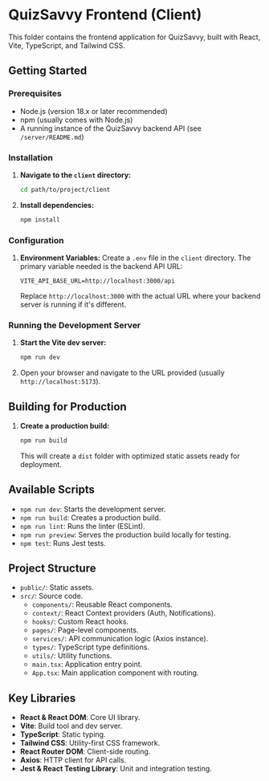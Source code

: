 # QuizSavvy Frontend (Client)

This folder contains the frontend application for QuizSavvy, built with React, Vite, TypeScript, and Tailwind CSS.

## Getting Started

### Prerequisites

- Node.js (version 18.x or later recommended)
- npm (usually comes with Node.js)
- A running instance of the QuizSavvy backend API (see `/server/README.md`)

### Installation

1.  **Navigate to the `client` directory:**
    ```bash
    cd path/to/project/client
    ```
2.  **Install dependencies:**
    ```bash
    npm install
    ```

### Configuration

1.  **Environment Variables:**
    Create a `.env` file in the `client` directory.
    The primary variable needed is the backend API URL:
    ```dotenv
    VITE_API_BASE_URL=http://localhost:3000/api
    ```
    Replace `http://localhost:3000` with the actual URL where your backend server is running if it's different.

### Running the Development Server

1.  **Start the Vite dev server:**
    ```bash
    npm run dev
    ```
2.  Open your browser and navigate to the URL provided (usually `http://localhost:5173`).

## Building for Production

1.  **Create a production build:**
    ```bash
    npm run build
    ```
    This will create a `dist` folder with optimized static assets ready for deployment.

## Available Scripts

- `npm run dev`: Starts the development server.
- `npm run build`: Creates a production build.
- `npm run lint`: Runs the linter (ESLint).
- `npm run preview`: Serves the production build locally for testing.
- `npm test`: Runs Jest tests.

## Project Structure

- `public/`: Static assets.
- `src/`: Source code.
  - `components/`: Reusable React components.
  - `context/`: React Context providers (Auth, Notifications).
  - `hooks/`: Custom React hooks.
  - `pages/`: Page-level components.
  - `services/`: API communication logic (Axios instance).
  - `types/`: TypeScript type definitions.
  - `utils/`: Utility functions.
  - `main.tsx`: Application entry point.
  - `App.tsx`: Main application component with routing.

## Key Libraries

- **React & React DOM**: Core UI library.
- **Vite**: Build tool and dev server.
- **TypeScript**: Static typing.
- **Tailwind CSS**: Utility-first CSS framework.
- **React Router DOM**: Client-side routing.
- **Axios**: HTTP client for API calls.
- **Jest & React Testing Library**: Unit and integration testing.
